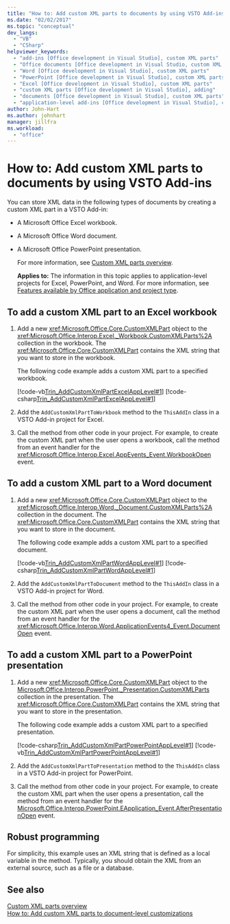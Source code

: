 ```yaml
---
title: "How to: Add custom XML parts to documents by using VSTO Add-ins"
ms.date: "02/02/2017"
ms.topic: "conceptual"
dev_langs: 
  - "VB"
  - "CSharp"
helpviewer_keywords: 
  - "add-ins [Office development in Visual Studio], custom XML parts"
  - "Office documents [Office development in Visual Studio, custom XML parts"
  - "Word [Office development in Visual Studio], custom XML parts"
  - "PowerPoint [Office development in Visual Studio], custom XML parts"
  - "Excel [Office development in Visual Studio], custom XML parts"
  - "custom XML parts [Office development in Visual Studio], adding"
  - "documents [Office development in Visual Studio], custom XML parts"
  - "application-level add-ins [Office development in Visual Studio], custom XML parts"
author: John-Hart
ms.author: johnhart
manager: jillfra
ms.workload: 
  - "office"
---
```

# How to: Add custom XML parts to documents by using VSTO Add-ins
  You can store XML data in the following types of documents by creating a custom XML part in a VSTO Add-in:  
  
- A Microsoft Office Excel workbook.  
  
- A Microsoft Office Word document.  
  
- A Microsoft Office PowerPoint presentation.  
  
  For more information, see [Custom XML parts overview](../vsto/custom-xml-parts-overview.md).  
  
  **Applies to:** The information in this topic applies to application-level projects for Excel, PowerPoint, and Word. For more information, see [Features available by Office application and project type](../vsto/features-available-by-office-application-and-project-type.md).  
  
## To add a custom XML part to an Excel workbook  
  
1.  Add a new <xref:Microsoft.Office.Core.CustomXMLPart> object to the <xref:Microsoft.Office.Interop.Excel._Workbook.CustomXMLParts%2A> collection in the workbook. The <xref:Microsoft.Office.Core.CustomXMLPart> contains the XML string that you want to store in the workbook.  
  
     The following code example adds a custom XML part to a specified workbook.  
  
     [!code-vb[Trin_AddCustomXmlPartExcelAppLevel#1](../vsto/codesnippet/VisualBasic/trin_addcustomxmlpartexcelapplevel/ThisAddIn.vb#1)]
     [!code-csharp[Trin_AddCustomXmlPartExcelAppLevel#1](../vsto/codesnippet/CSharp/Trin_AddCustomXmlPartExcelAppLevel/ThisAddIn.cs#1)]  
  
2.  Add the `AddCustomXmlPartToWorkbook` method to the `ThisAddIn` class in a VSTO Add-in project for Excel.  
  
3.  Call the method from other code in your project. For example, to create the custom XML part when the user opens a workbook, call the method from an event handler for the <xref:Microsoft.Office.Interop.Excel.AppEvents_Event.WorkbookOpen> event.  
  
## To add a custom XML part to a Word document  
  
1.  Add a new <xref:Microsoft.Office.Core.CustomXMLPart> object to the <xref:Microsoft.Office.Interop.Word._Document.CustomXMLParts%2A> collection in the document. The <xref:Microsoft.Office.Core.CustomXMLPart> contains the XML string that you want to store in the document.  
  
     The following code example adds a custom XML part to a specified document.  
  
     [!code-vb[Trin_AddCustomXmlPartWordAppLevel#1](../vsto/codesnippet/VisualBasic/Trin_AddCustomXmlPartWordAppLevel/ThisAddIn.vb#1)]
     [!code-csharp[Trin_AddCustomXmlPartWordAppLevel#1](../vsto/codesnippet/CSharp/Trin_AddCustomXmlPartWordAppLevel/ThisAddIn.cs#1)]  
  
2.  Add the `AddCustomXmlPartToDocument` method to the `ThisAddIn` class in a VSTO Add-in project for Word.  
  
3.  Call the method from other code in your project. For example, to create the custom XML part when the user opens a document, call the method from an event handler for the <xref:Microsoft.Office.Interop.Word.ApplicationEvents4_Event.DocumentOpen> event.  
  
## To add a custom XML part to a PowerPoint presentation  
  
1.  Add a new <xref:Microsoft.Office.Core.CustomXMLPart> object to the [Microsoft.Office.Interop.PowerPoint._Presentation.CustomXMLParts](/previous-versions/office/developer/office-2010/ff760806%28v%3doffice.14%29) collection in the presentation. The <xref:Microsoft.Office.Core.CustomXMLPart> contains the XML string that you want to store in the presentation.  
  
     The following code example adds a custom XML part to a specified presentation.  
  
     [!code-csharp[Trin_AddCustomXmlPartPowerPointAppLevel#1](../vsto/codesnippet/CSharp/Trin_AddCustomXmlPartPowerPointAppLevel/ThisAddIn.cs#1)]
     [!code-vb[Trin_AddCustomXmlPartPowerPointAppLevel#1](../vsto/codesnippet/VisualBasic/Trin_AddCustomXmlPartPowerPointAppLevel/ThisAddIn.vb#1)]  
  
2.  Add the `AddCustomXmlPartToPresentation` method to the `ThisAddIn` class in a VSTO Add-in project for PowerPoint.  
  
3.  Call the method from other code in your project. For example, to create the custom XML part when the user opens a presentation, call the method from an event handler for the [Microsoft.Office.Interop.PowerPoint.EApplication_Event.AfterPresentationOpen](/previous-versions/office/developer/office-2010/ff762843(v=office.14)) event.  
  
## Robust programming  
 For simplicity, this example uses an XML string that is defined as a local variable in the method. Typically, you should obtain the XML from an external source, such as a file or a database.  
  
## See also  
 [Custom XML parts overview](../vsto/custom-xml-parts-overview.md)   
 [How to: Add custom XML parts to document-level customizations](../vsto/how-to-add-custom-xml-parts-to-document-level-customizations.md)  
